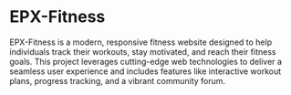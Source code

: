 # EPX-Fitness
EPX-Fitness is a modern, responsive fitness website designed to help individuals track their workouts, stay motivated, and reach their fitness goals. This project leverages cutting-edge web technologies to deliver a seamless user experience and includes features like interactive workout plans, progress tracking, and a vibrant community forum.
